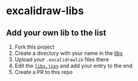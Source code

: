 # excalidraw-libs

## Add your own lib to the list

1. Fork this project
2. Create a directory with your name in the [libs](libs)
3. Upload your `.excalidrawlib` files there
4. Edit the [`libs.json`](libs.json) and add your entry to the end
5. Create a PR to this repo
